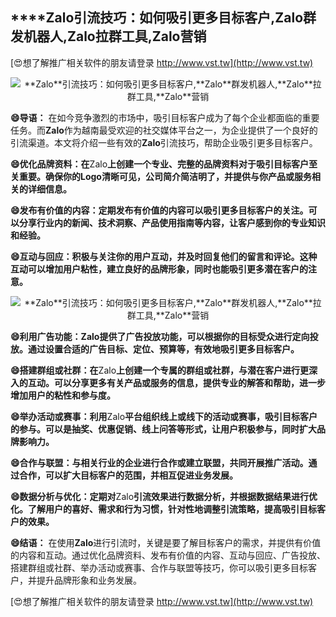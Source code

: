 ## ****Zalo**引流技巧：如何吸引更多目标客户,**Zalo**群发机器人,**Zalo**拉群工具,**Zalo**营销**

[😍想了解推广相关软件的朋友请登录 http://www.vst.tw](http://www.vst.tw)

 <center><img src="https://vst.tw/MP4/tuiguang/png/2.png" alt="**Zalo**引流技巧：如何吸引更多目标客户,**Zalo**群发机器人,**Zalo**拉群工具,**Zalo**营销"></center>

**😄导语：**
在如今竞争激烈的市场中，吸引目标客户成为了每个企业都面临的重要任务。而**Zalo**作为越南最受欢迎的社交媒体平台之一，为企业提供了一个良好的引流渠道。本文将介绍一些有效的**Zalo**引流技巧，帮助企业吸引更多目标客户。

**😄优化品牌资料：在**Zalo**上创建一个专业、完整的品牌资料对于吸引目标客户至关重要。确保你的Logo清晰可见，公司简介简洁明了，并提供与你产品或服务相关的详细信息。**

**😄发布有价值的内容：定期发布有价值的内容可以吸引更多目标客户的关注。可以分享行业内的新闻、技术洞察、产品使用指南等内容，让客户感到你的专业知识和经验。**

**😄互动与回应：积极与关注你的用户互动，并及时回复他们的留言和评论。这种互动可以增加用户粘性，建立良好的品牌形象，同时也能吸引更多潜在客户的注意。**

 <center><img src="https://vst.tw/MP4/tuiguang/png/5.png" alt="**Zalo**引流技巧：如何吸引更多目标客户,**Zalo**群发机器人,**Zalo**拉群工具,**Zalo**营销"></center>

**😄利用广告功能：**Zalo**提供了广告投放功能，可以根据你的目标受众进行定向投放。通过设置合适的广告目标、定位、预算等，有效地吸引更多目标客户。**

**😄搭建群组或社群：在**Zalo**上创建一个专属的群组或社群，与潜在客户进行更深入的互动。可以分享更多有关产品或服务的信息，提供专业的解答和帮助，进一步增加用户的粘性和参与度。**

**😄举办活动或赛事：利用**Zalo**平台组织线上或线下的活动或赛事，吸引目标客户的参与。可以是抽奖、优惠促销、线上问答等形式，让用户积极参与，同时扩大品牌影响力。**

**😄合作与联盟：与相关行业的企业进行合作或建立联盟，共同开展推广活动。通过合作，可以扩大目标客户的范围，并相互促进业务发展。**

**😄数据分析与优化：定期对**Zalo**引流效果进行数据分析，并根据数据结果进行优化。了解用户的喜好、需求和行为习惯，针对性地调整引流策略，提高吸引目标客户的效果。**

**😄结语：**
在使用**Zalo**进行引流时，关键是要了解目标客户的需求，并提供有价值的内容和互动。通过优化品牌资料、发布有价值的内容、互动与回应、广告投放、搭建群组或社群、举办活动或赛事、合作与联盟等技巧，你可以吸引更多目标客户，并提升品牌形象和业务发展。

[😍想了解推广相关软件的朋友请登录 http://www.vst.tw](http://www.vst.tw)




